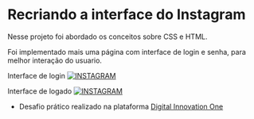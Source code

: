 # Recriando a interface do Instagram

Nesse projeto foi abordado os conceitos sobre CSS e HTML.

Foi implementado mais uma página com interface de login e senha, para melhor interação do usuario.

Interface de login
[![INSTAGRAM]([https://user-images.githubusercontent.com/29284127/175757579-443af541-f72a-4345-83c4-c181a0056818.png)](https://github.com/alexandrealvees/desafio-digital-inovation-recriando-a-pagina-do-instagram/)


Interface de logado
[![INSTAGRAM]([https://)](https://github.com/alexandrealvees/desafio-digital-inovation-recriando-a-pagina-do-instagram/)




- Desafio prático realizado na plataforma [Digital Innovation One](https://web.digitalinnovation.one/home "Digital Innovation One")

